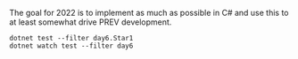 ﻿The goal for 2022 is to implement as much as possible in C# and use this to at least somewhat drive PREV development.

```
dotnet test --filter day6.Star1
dotnet watch test --filter day6
```
